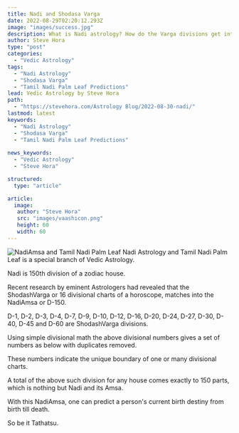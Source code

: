 ```yaml
---
title: Nadi and Shodasa Varga
date: 2022-08-29T02:20:12.293Z
image: "images/success.jpg"
description: What is Nadi astrology? How do the Varga divisions get integrated with Nadi divisions and Nadi Palm Leaf?
author: Steve Hora
type: "post"
categories: 
  - "Vedic Astrology"
tags:
  - "Nadi Astrology"
  - "Shodasa Varga"
  - "Tamil Nadi Palm Leaf Predictions"
lead: Vedic Astrology by Steve Hora
path:
  - "https://stevehora.com/Astrology Blog/2022-08-30-nadi/"
lastmod: latest 
keywords:
  - "Nadi Astrology"
  - "Shodasa Varga"
  - "Tamil Nadi Palm Leaf Predictions"
  
news_keywords:
  - "Vedic Astrology"
  - "Steve Hora"

structured:
  type: "article"

article:
  image:
   author: "Steve Hora"
   src: "images/vaashicon.png"
   height: 60
   width: 60
---
```

<!--StartFragment-->

![NadiAmsa and Tamil Nadi Palm Leaf](/images/nadivarga.png "Nadi, Varga and Tamil Horoscope Reading")
Nadi Astrology and Tamil Nadi Palm Leaf is a special branch of Vedic Astrology.

Nadi is 150th division of a zodiac house.

Recent research by eminent Astrologers had revealed that the ShodashVarga or 16 divisional charts of a horoscope, matches into the NadiAmsa or D-150.

D-1, D-2, D-3, D-4, D-7, D-9, D-10, D-12, D-16, D-20, D-24, D-27, D-30, D-40, D-45 and D-60 are ShodashVarga divisions.

Using simple divisional math the above divisional numbers gives a set of numbers as below with duplicates removed.

These numbers indicate the unique boundary of one or many divisional charts.

A total of the above such division for any house comes exactly to 150 parts, which is nothing but Nadi and its Amsa.

With this NadiAmsa, one can predict a person's current birth destiny from birth till death.

So be it Tathatsu.
<!--EndFragment-->